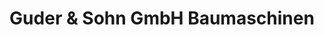 ---
title: "Guder & Sohn GmbH Baumaschinen"
url: /luebbecke/guder-und-sohn-gmbh-baumaschinen/
shop: Baumarkt
---
